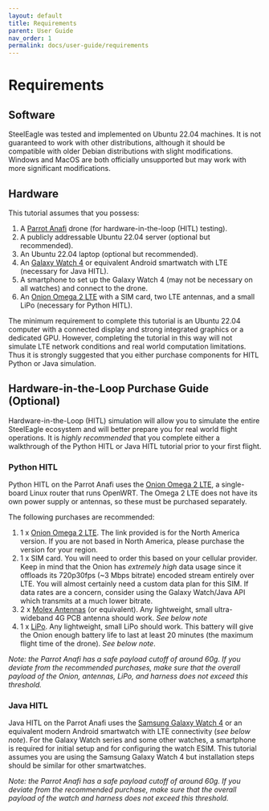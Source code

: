 ```yaml
---
layout: default
title: Requirements
parent: User Guide
nav_order: 1
permalink: docs/user-guide/requirements
---
```

# Requirements

## Software
SteelEagle was tested and implemented on Ubuntu 22.04 machines. It is not guaranteed to work with other distributions, although it should be compatible with older Debian distributions with slight modifications. Windows and MacOS are both officially unsupported but may work with more significant modifications.

## Hardware
This tutorial assumes that you possess:
1. A [Parrot Anafi](https://www.parrot.com/us/drones/anafi) drone (for hardware-in-the-loop (HITL) testing).
2. A publicly addressable Ubuntu 22.04 server (optional but recommended).
3. An Ubuntu 22.04 laptop (optional but recommended).
4. An [Galaxy Watch 4](https://www.samsung.com/us/watches/galaxy-watch4/buy/) or equivalent Android smartwatch with LTE (necessary for Java HITL).
5. A smartphone to set up the Galaxy Watch 4 (may not be necessary on all watches) and connect to the drone.
6. An [Onion Omega 2 LTE](https://onion.io/store/omega2-lte-na/) with a SIM card, two LTE antennas, and a small LiPo (necessary for Python HITL).

The minimum requirement to complete this tutorial is an Ubuntu 22.04 computer with a connected display and strong integrated graphics or a dedicated GPU. However, completing the tutorial in this way will not simulate LTE network conditions and real world computation limitations. Thus it is strongly suggested that you either purchase components for HITL Python or Java simulation.

## Hardware-in-the-Loop Purchase Guide (Optional)
Hardware-in-the-Loop (HITL) simulation will allow you to simulate the entire SteelEagle ecosystem and will better prepare you for real world flight operations. It is *highly recommended* that you complete either a walkthrough of the Python HITL or Java HITL tutorial prior to your first flight.

### Python HITL
Python HITL on the Parrot Anafi uses the [Onion Omega 2 LTE](https://onion.io/store/omega2-lte-na/), a single-board Linux router that runs OpenWRT. The Omega 2 LTE does not have its own power supply or antennas, so these must be purchased separately.

The following purchases are recommended:
1. 1 x [Onion Omega 2 LTE](https://www.mouser.com/ProductDetail/Onion/OM-O2LTE-NA?qs=yqaQSyyJnNhhcT0W%2FqC0PA%3D%3D). The link provided is for the North America version. If you are not based in North America, please purchase the version for your region.
2. 1 x SIM card. You will need to order this based on your cellular provider. Keep in mind that the Onion has *extremely high* data usage since it offloads its 720p30fps (~3 Mbps bitrate) encoded stream entirely over LTE. You will almost certainly need a custom data plan for this SIM. If data rates are a concern, consider using the Galaxy Watch/Java API which transmits at a much lower bitrate.
3. 2 x [Molex Antennas](https://www.digikey.com/en/products/detail/molex/2125700100/10489644?utm_adgroup=&utm_source=google&utm_medium=cpc&utm_campaign=PMax%20Shopping_Product_Medium%20ROAS%20Categories&utm_term=&utm_content=&utm_id=go_cmp-20223376311_adg-_ad-__dev-c_ext-_prd-10489644_sig-Cj0KCQiApOyqBhDlARIsAGfnyMpPNSWaUFj4HC3CYBlANHco_McIhH5QFS9G4orVkqNVrHP24MXEUVgaAh4mEALw_wcB&gad_source=1&gclid=Cj0KCQiApOyqBhDlARIsAGfnyMpPNSWaUFj4HC3CYBlANHco_McIhH5QFS9G4orVkqNVrHP24MXEUVgaAh4mEALw_wcB) (or equivalent). Any lightweight, small ultra-wideband 4G PCB antenna should work. *See below note*
4. 1 x [LiPo](https://www.adafruit.com/product/1578). Any lightweight, small LiPo should work. This battery will give the Onion enough battery life to last at least 20 minutes (the maximum flight time of the drone). *See below note*.

*Note: the Parrot Anafi has a safe payload cutoff of around 60g. If you deviate from the recommended purchases, make sure that the overall payload of the Onion, antennas, LiPo, and harness does not exceed this threshold.*

### Java HITL
Java HITL on the Parrot Anafi uses the [Samsung Galaxy Watch 4](https://www.samsung.com/us/watches/galaxy-watch4/buy/) or an equivalent modern Android smartwatch with LTE connectivity (*see below note*). For the Galaxy Watch series and some other watches, a smartphone is required for initial setup and for configuring the watch ESIM. This tutorial assumes you are using the Samsung Galaxy Watch 4 but installation steps should be similar for other smartwatches.

*Note: the Parrot Anafi has a safe payload cutoff of around 60g. If you deviate from the recommended purchase, make sure that the overall payload of the watch and harness does not exceed this threshold.*
